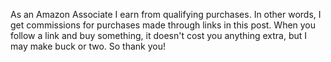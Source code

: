 <p class="affiliate">As an Amazon Associate I earn from qualifying purchases. In other words, I get commissions for purchases made through links in this post. When you follow a link and buy something, it doesn't cost you anything extra, but I may make buck or two. So thank you!</p>